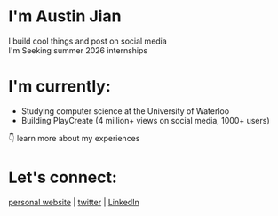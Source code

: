 # I'm Austin Jian
I build cool things and post on social media  
I'm Seeking summer 2026 internships

# I'm currently:
* Studying computer science at the University of Waterloo  
* Building PlayCreate (4 million+ views on social media, 1000+ users)  
  
👇 learn more about my experiences 

# Let's connect:
[personal website](https://austinjian.ca/) | [twitter](https://x.com/austinjian_) | [LinkedIn](https://www.linkedin.com/in/austin-jian)




<!--
**austinjiann/austinjiann** is a ✨ _special_ ✨ repository because its `README.md` (this file) appears on your GitHub profile.

Here are some ideas to get you started:

- 🔭 I’m currently working on ...
- 🌱 I’m currently learning ...
- 👯 I’m looking to collaborate on ...
- 🤔 I’m looking for help with ...
- 💬 Ask me about ...
- 📫 How to reach me: ...
- 😄 Pronouns: ...
- ⚡ Fun fact: ...
-->
